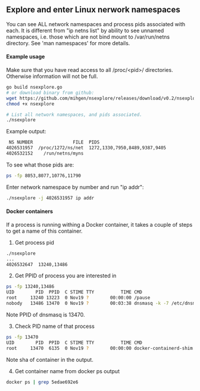 ## Explore and enter Linux nerwork namespaces
You can see ALL network namespaces and process pids associated with each.
It is different from "ip netns list" by ability to see unnamed namespaces, i.e. those which are not bind mount to /var/run/netns directory. See 'man namespaces' for more details.

#### Example usage
Make sure that you have read access to all /proc/\<pid\>/ directories. Otherwise information will not be full.

```bash
go build nsexplore.go
# or download binary from github:
wget https://github.com/mihgen/nsexplore/releases/download/v0.2/nsexplore
chmod +x nsexplore
```

```bash
# List all network namespaces, and pids associated.
./nsexplore
```

Example output:
```bash
 NS NUMBER               FILE  PIDS
4026531957  /proc/1272/ns/net  1272,1330,7950,8489,9387,9405
4026532152    /run/netns/myns
```

To see what those pids are:

```bash
ps -fp 8053,8077,10776,11790
```

Enter network namespace by number and run "ip addr":
```bash
./nsexplore -j 4026531957 ip addr
```

#### Docker containers

If a process is running withing a Docker container, it takes a couple of steps to get a name of this container.

1. Get process pid
```bash
./nsexplore
...
4026532647  13240,13486
```

2. Get PPID of process you are interested in
```bash
ps -fp 13240,13486
UID        PID  PPID  C STIME TTY          TIME CMD
root     13240 13223  0 Nov19 ?        00:00:00 /pause
nobody   13486 13470  0 Nov19 ?        00:03:38 dnsmasq -k -7 /etc/dnsmasq.d
```
Note PPID of dnsmasq is 13470.

3. Check PID name of that process
```bash
ps -fp 13470
UID        PID  PPID  C STIME TTY          TIME CMD
root     13470  6135  0 Nov19 ?        00:00:00 docker-containerd-shim 5edae692e6cc032f884...
```
Note sha of container in the output.

4. Get container name from docker ps output
```bash
docker ps | grep 5edae692e6
```
